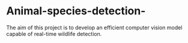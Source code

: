 # Animal-species-detection-

The aim of this project is to develop an efficient computer vision model capable of real-time wildlife detection.
